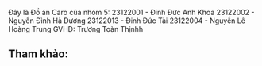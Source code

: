 Đây là Đồ án Caro của nhóm 5:
  23122001 - Đinh Đức Anh Khoa
  23122002 - Nguyễn Đình Hà Dương
  23122013 - Đinh Đức Tài
  23122004 - Nguyễn Lê Hoàng Trung
GVHD: Trương Toàn Thịnhh

Tham khảo:
- 